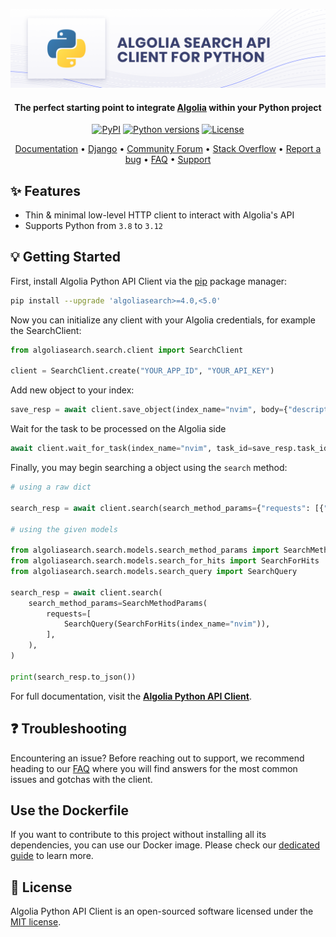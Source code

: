 <p align="center">
  <a href="https://www.algolia.com">
    <img alt="Algolia for Python" src="https://raw.githubusercontent.com/algolia/algoliasearch-client-common/master/banners/python.png" >
  </a>

  <h4 align="center">The perfect starting point to integrate <a href="https://algolia.com" target="_blank">Algolia</a> within your Python project</h4>

  <p align="center">
    <a href="https://pypi.org/project/algoliasearch"><img src="https://img.shields.io/pypi/v/algoliasearch.svg" alt="PyPI"></img></a>
    <a href="https://pypi.org/project/algoliasearch"><img src="https://img.shields.io/pypi/pyversions/ansicolortags.svg" alt="Python versions"></img></a>
    <a href="https://pypi.org/project/algoliasearch"><img src="https://img.shields.io/pypi/l/ansicolortags.svg" alt="License"></a>
  </p>
</p>

<p align="center">
  <a href="https://www.algolia.com/doc/api-client/getting-started/install/python/" target="_blank">Documentation</a>  •
  <a href="https://github.com/algolia/algoliasearch-django" target="_blank">Django</a>  •
  <a href="https://discourse.algolia.com" target="_blank">Community Forum</a>  •
  <a href="http://stackoverflow.com/questions/tagged/algolia" target="_blank">Stack Overflow</a>  •
  <a href="https://github.com/algolia/algoliasearch-client-python/issues" target="_blank">Report a bug</a>  •
  <a href="https://www.algolia.com/doc/api-client/troubleshooting/faq/python/" target="_blank">FAQ</a>  •
  <a href="https://www.algolia.com/support" target="_blank">Support</a>
</p>

## ✨ Features

- Thin & minimal low-level HTTP client to interact with Algolia's API
- Supports Python from `3.8` to `3.12`

## 💡 Getting Started

First, install Algolia Python API Client via the [pip](https://pip.pypa.io/en/stable/installing) package manager:

```bash
pip install --upgrade 'algoliasearch>=4.0,<5.0'
```

Now you can initialize any client with your Algolia credentials, for example the SearchClient:

```py
from algoliasearch.search.client import SearchClient

client = SearchClient.create("YOUR_APP_ID", "YOUR_API_KEY")
```

Add new object to your index:

```py
save_resp = await client.save_object(index_name="nvim", body={"description": "blazing fast"})
```

Wait for the task to be processed on the Algolia side

```py
await client.wait_for_task(index_name="nvim", task_id=save_resp.task_id)
```

Finally, you may begin searching a object using the `search` method:

```py
# using a raw dict

search_resp = await client.search(search_method_params={"requests": [{"indexName": "nvim"}]})

# using the given models

from algoliasearch.search.models.search_method_params import SearchMethodParams
from algoliasearch.search.models.search_for_hits import SearchForHits
from algoliasearch.search.models.search_query import SearchQuery

search_resp = await client.search(
    search_method_params=SearchMethodParams(
        requests=[
            SearchQuery(SearchForHits(index_name="nvim")),
        ],
    ),
)

print(search_resp.to_json())
```

For full documentation, visit the **[Algolia Python API Client](https://www.algolia.com/doc/api-client/getting-started/install/python/)**.

## ❓ Troubleshooting

Encountering an issue? Before reaching out to support, we recommend heading to our [FAQ](https://www.algolia.com/doc/api-client/troubleshooting/faq/python/) where you will find answers for the most common issues and gotchas with the client.

## Use the Dockerfile

If you want to contribute to this project without installing all its dependencies, you can use our Docker image. Please check our [dedicated guide](DOCKER_README.MD) to learn more.

## 📄 License

Algolia Python API Client is an open-sourced software licensed under the [MIT license](LICENSE).

